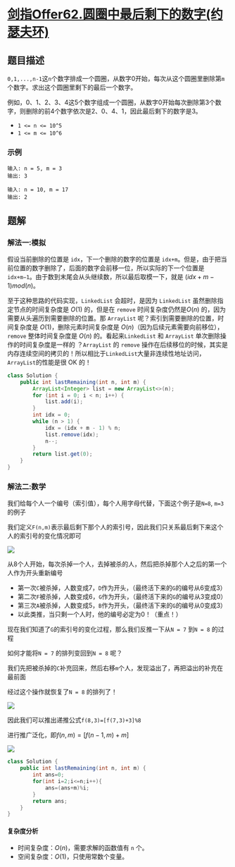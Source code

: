 # [剑指Offer62.圆圈中最后剩下的数字(约瑟夫环)](https://leetcode-cn.com/problems/yuan-quan-zhong-zui-hou-sheng-xia-de-shu-zi-lcof/)
## 题目描述
`0,1,...,n-1`这`n`个数字排成一个圆圈，从数字0开始，每次从这个圆圈里删除第`m`个数字。求出这个圆圈里剩下的最后一个数字。

例如，0、1、2、3、4这5个数字组成一个圆圈，从数字0开始每次删除第3个数字，则删除的前4个数字依次是2、0、4、1，因此最后剩下的数字是3。

- `1 <= n <= 10^5`
- `1 <= m <= 10^6`
### 示例
```
输入: n = 5, m = 3
输出: 3
```
```
输入: n = 10, m = 17
输出: 2
```

## 题解
### 解法一:模拟
假设当前删除的位置是 `idx`，下一个删除的数字的位置是 `idx+m`。但是，由于把当前位置的数字删除了，后面的数字会前移一位，所以实际的下一个位置是 `idx+m−1`。由于数到末尾会从头继续数，所以最后取模一下，就是 $(idx+m-1)mod(n)$。

至于这种思路的代码实现，`LinkedList` 会超时，是因为 `LinkedList` 虽然删除指定节点的时间复杂度是 $O(1)$ 的，但是在 `remove` 时间复杂度仍然是$O(n)$ 的，因为需要从头遍历到需要删除的位置。那 `ArrayList` 呢？索引到需要删除的位置，时间复杂度是 $O(1)$，删除元素时间复杂度是 $O(n)$（因为后续元素需要向前移位）， `remove` 整体时间复杂度是 $O(n)$ 的。看起来`LinkedList` 和 `ArrayList` 单次删除操作的时间复杂度是一样的 ？`ArrayList` 的 `remove` 操作在后续移位的时候，其实是内存连续空间的拷贝的！所以相比于`LinkedList`大量非连续性地址访问，`ArrayList`的性能是很 OK 的！

```java
class Solution {
    public int lastRemaining(int n, int m) {
        ArrayList<Integer> list = new ArrayList<>(n);
        for (int i = 0; i < n; i++) {
            list.add(i);
        }
        int idx = 0;
        while (n > 1) {
            idx = (idx + m - 1) % n;
            list.remove(idx);
            n--;
        }
        return list.get(0);
    }
}
```
### 解法二:数学
我们给每个人一个编号（索引值），每个人用字母代替，下面这个例子是`N=8`, `m=3`的例子

我们定义`F(n,m)`表示最后剩下那个人的索引号，因此我们只关系最后剩下来这个人的索引号的变化情况即可

![](https://picgp.oss-cn-beijing.aliyuncs.com/img/20200801124132.png)

从8个人开始，每次杀掉一个人，去掉被杀的人，然后把杀掉那个人之后的第一个人作为开头重新编号

- 第一次`C`被杀掉，人数变成7，`D`作为开头，（最终活下来的`G`的编号从6变成3）
- 第二次`F`被杀掉，人数变成6，`G`作为开头，（最终活下来的`G`的编号从3变成0）
- 第三次`A`被杀掉，人数变成5，`B`作为开头，（最终活下来的`G`的编号从0变成3）
- 以此类推，当只剩一个人时，他的编号必定为0！（重点！）

现在我们知道了`G`的索引号的变化过程，那么我们反推一下从`N = 7` 到`N = 8` 的过程

如何才能将`N = 7` 的排列变回到`N = 8` 呢？

我们先把被杀掉的`C`补充回来，然后右移`m`个人，发现溢出了，再把溢出的补充在最前面

经过这个操作就恢复了`N = 8` 的排列了！

![](https://picgp.oss-cn-beijing.aliyuncs.com/img/20200801124336.png)

因此我们可以推出递推公式`f(8,3)=[f(7,3)+3]%8`

进行推广泛化，即$f(n,m)=[f(n−1,m)+m]%n$

![](https://picgp.oss-cn-beijing.aliyuncs.com/img/20200801124551.png)

```java
class Solution {
    public int lastRemaining(int n, int m) {
        int ans=0;
        for(int i=2;i<=n;i++){
            ans=(ans+m)%i;
        }
        return ans;
    }
}
```
#### 复杂度分析
- 时间复杂度：$O(n)$，需要求解的函数值有 `n` 个。
- 空间复杂度：$O(1)$，只使用常数个变量。


